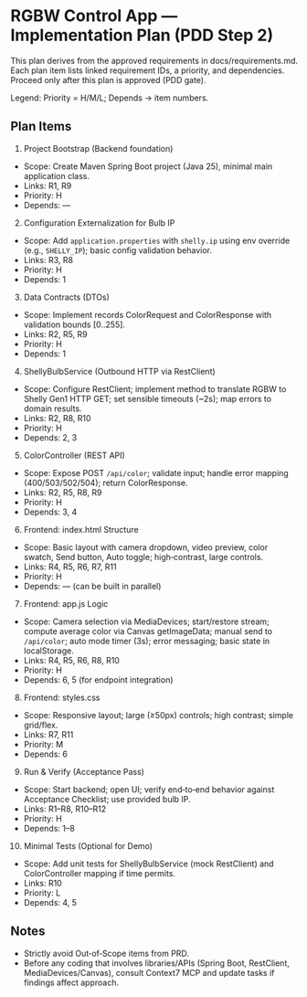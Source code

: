 # RGBW Control App — Implementation Plan (PDD Step 2)

This plan derives from the approved requirements in docs/requirements.md. Each plan item lists linked requirement IDs, a priority, and dependencies. Proceed only after this plan is approved (PDD gate).

Legend: Priority = H/M/L; Depends → item numbers.

## Plan Items

1. Project Bootstrap (Backend foundation)
- Scope: Create Maven Spring Boot project (Java 25), minimal main application class.
- Links: R1, R9
- Priority: H
- Depends: —

2. Configuration Externalization for Bulb IP
- Scope: Add `application.properties` with `shelly.ip` using env override (e.g., `SHELLY_IP`); basic config validation behavior.
- Links: R3, R8
- Priority: H
- Depends: 1

3. Data Contracts (DTOs)
- Scope: Implement records ColorRequest and ColorResponse with validation bounds [0..255].
- Links: R2, R5, R9
- Priority: H
- Depends: 1

4. ShellyBulbService (Outbound HTTP via RestClient)
- Scope: Configure RestClient; implement method to translate RGBW to Shelly Gen1 HTTP GET; set sensible timeouts (~2s); map errors to domain results.
- Links: R2, R8, R10
- Priority: H
- Depends: 2, 3

5. ColorController (REST API)
- Scope: Expose POST `/api/color`; validate input; handle error mapping (400/503/502/504); return ColorResponse.
- Links: R2, R5, R8, R9
- Priority: H
- Depends: 3, 4

6. Frontend: index.html Structure
- Scope: Basic layout with camera dropdown, video preview, color swatch, Send button, Auto toggle; high‑contrast, large controls.
- Links: R4, R5, R6, R7, R11
- Priority: H
- Depends: — (can be built in parallel)

7. Frontend: app.js Logic
- Scope: Camera selection via MediaDevices; start/restore stream; compute average color via Canvas getImageData; manual send to `/api/color`; auto mode timer (3s); error messaging; basic state in localStorage.
- Links: R4, R5, R6, R8, R10
- Priority: H
- Depends: 6, 5 (for endpoint integration)

8. Frontend: styles.css
- Scope: Responsive layout; large (≥50px) controls; high contrast; simple grid/flex.
- Links: R7, R11
- Priority: M
- Depends: 6

9. Run & Verify (Acceptance Pass)
- Scope: Start backend; open UI; verify end‑to‑end behavior against Acceptance Checklist; use provided bulb IP.
- Links: R1–R8, R10–R12
- Priority: H
- Depends: 1–8

10. Minimal Tests (Optional for Demo)
- Scope: Add unit tests for ShellyBulbService (mock RestClient) and ColorController mapping if time permits.
- Links: R10
- Priority: L
- Depends: 4, 5

## Notes
- Strictly avoid Out‑of‑Scope items from PRD.
- Before any coding that involves libraries/APIs (Spring Boot, RestClient, MediaDevices/Canvas), consult Context7 MCP and update tasks if findings affect approach.
